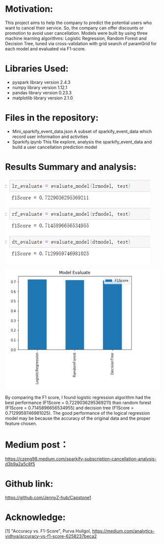 # Motivation:
This project aims to help the company to predict the potential users who want to cancel their service. So, the company can offer discounts or promotion to avoid user cancellation.
Models were built by using three machine learning algorithms: Logistic Regression, Random Forest and Decision Tree, tuned via cross-validation with grid search of paramGrid for each model and evaluated via F1-score.

# Libraries Used:

- pyspark library version 2.4.3
- numpy library version 1.12.1
- pandas library version 0.23.3
- matplotlib library version 2.1.0

# Files in the repository:

- Mini_sparkify_event_data.json
   A subset of sparkify_event_data which record user information and activities
- Sparkify.ipynb
   This file explore, analysis the sparkify_event_data and build a user cancellation prediction model

# Results Summary and analysis:

![alt text](figure1.png)

![alt text](figure2.png)

By comparing the F1 score, I found logistic regression algorithm had the best performance (F1Score = 0.7229036295369211) than random forest (F1Score = 0.7145896656534955) and decision tree (F1Score = 0.7129959746981025).
The good performance of the logical regression model may be because the accuracy of the original data and the proper feature chosen.

# Medium post： 

https://czeng98.medium.com/sparkify-subscription-cancellation-analysis-d3b9a2a5c8f5

# Github link:  

https://github.com/JennyZ-hub/Capstone1
 
# Acknowledge:
[1] "Accuracy vs. F1-Score", Purva Huilgol, https://medium.com/analytics-vidhya/accuracy-vs-f1-score-6258237beca2
